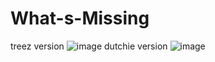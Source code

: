 # What-s-Missing
treez version
![image](https://github.com/user-attachments/assets/c0a513c1-2591-4f2a-9cae-633391596478)
dutchie version
![image](https://github.com/user-attachments/assets/b82c2f03-79c3-4e01-946f-17f0275f458a)
